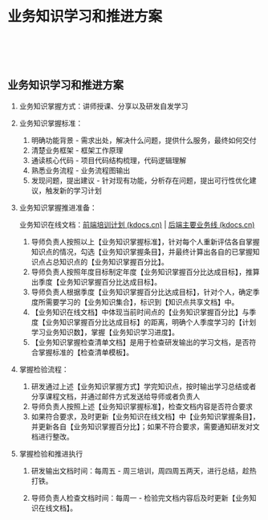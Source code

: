 # 业务知识学习和推进方案

　　‍

　　‍

## 业务知识学习和推进方案

1. 业务知识掌握方式：讲师授课、分享以及研发自发学习
2. 业务知识掌握标准：

    1. 明确功能背景 - 需求出处，解决什么问题，提供什么服务，最终如何交付
    2. 清楚业务框架 - 框架工作原理
    3. 通读核心代码 - 项目代码结构梳理，代码逻辑理解
    4. 熟悉业务流程 - 业务流程图输出
    5. 发现问题，提出建议 - 针对现有功能，分析存在问题，提出可行性优化建议，触发新的学习计划
3. 业务知识掌握推进准备：

    业务知识在线文档：[前端培训计划 (kdocs.cn)](https://www.kdocs.cn/l/cma7BWcmSfGk) | [后端主要业务线 (kdocs.cn)](https://www.kdocs.cn/l/cmbWj0IJClUl)

    1. 导师负责人按照以上【业务知识掌握标准】，针对每个人重新评估各自掌握知识点的情况，勾选【业务知识掌握条目】，并最终计算出各自的已掌握知识点占总知识点的【业务知识掌握百分比】。
    2. 导师负责人按照年度目标制定年度【业务知识掌握百分比达成目标】，推算出季度【业务知识掌握百分比达成目标】。
    3. 导师负责人根据季度【业务知识掌握百分比达成目标】，针对个人，确定季度所需要学习的【业务知识集合】，标识到【知识点共享文档】中。
    4. 【业务知识在线文档】中体现当前时间点的【业务知识掌握百分比】与季度【业务知识掌握百分比达成目标】的距离，明确个人季度学习的【计划学习业务知识数】，掌握【业务知识学习进度】。
    5. 【业务知识掌握检查清单文档】是用于检查研发输出的学习文档，是否符合掌握标准的【检查清单模板】。
4. 掌握检验流程：

    1. 研发通过上述【业务知识掌握方式】学完知识点，按时输出学习总结或者分享课程文档，并通过邮件方式发送给导师或者负责人
    2. 导师负责人按照上述【业务知识掌握标准】，检查文档内容是否符合要求
    3. 如果符合要求，及时更新【业务知识在线文档】中【业务知识掌握条目】，并更新各自【业务知识掌握百分比】；如果不符合要求，需要通知研发对文档进行整改。
5. 掌握检验和推进执行

    1. 研发输出文档时间：每周五 - 周三培训，周四周五两天，进行总结，趁热打铁。
    2. 导师负责人检查文档时间：每周一 - 检验完文档内容后及时更新【业务知识在线文档】。

        ‍

　　‍
